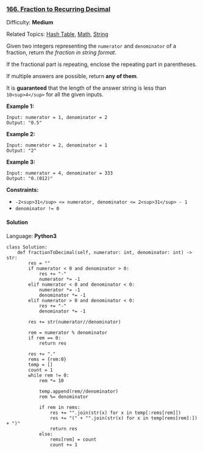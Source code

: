 ### [166\. Fraction to Recurring Decimal](https://leetcode.com/problems/fraction-to-recurring-decimal/)

Difficulty: **Medium**  

Related Topics: [Hash Table](https://leetcode.com/tag/hash-table/), [Math](https://leetcode.com/tag/math/), [String](https://leetcode.com/tag/string/)


Given two integers representing the `numerator` and `denominator` of a fraction, return _the fraction in string format_.

If the fractional part is repeating, enclose the repeating part in parentheses.

If multiple answers are possible, return **any of them**.

It is **guaranteed** that the length of the answer string is less than `10<sup>4</sup>` for all the given inputs.

**Example 1:**

```
Input: numerator = 1, denominator = 2
Output: "0.5"
```

**Example 2:**

```
Input: numerator = 2, denominator = 1
Output: "2"
```

**Example 3:**

```
Input: numerator = 4, denominator = 333
Output: "0.(012)"
```

**Constraints:**

*   `-2<sup>31</sup> <= numerator, denominator <= 2<sup>31</sup> - 1`
*   `denominator != 0`


#### Solution

Language: **Python3**

```python3
class Solution:
    def fractionToDecimal(self, numerator: int, denominator: int) -> str:
        res = ""
        if numerator < 0 and denominator > 0:
            res += "-"
            numerator *= -1
        elif numerator < 0 and denominator < 0:
            numerator *= -1
            denominator *= -1
        elif numerator > 0 and denominator < 0:
            res += "-"
            denominator *= -1
        
        res += str(numerator//denominator)
        
        rem = numerator % denominator
        if rem == 0:
            return res
        
        res += "."
        rems = {rem:0}
        temp = []
        count = 1
        while rem != 0:
            rem *= 10
            
            temp.append(rem//denominator)
            rem %= denominator
            
            if rem in rems:
                res += "".join(str(x) for x in temp[:rems[rem]])
                res += "(" + "".join(str(x) for x in temp[rems[rem]:]) + ")"
                return res
            else:
                rems[rem] = count
                count += 1
            
```